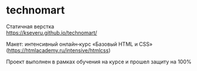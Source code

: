 # technomart
Статичная верстка<br>
https://kseveru.github.io/technomart/

Макет: интенсивный онлайн‑курс «Базовый HTML и CSS» (https://htmlacademy.ru/intensive/htmlcss)<br>

Проект выполнен в рамках обучения на курсе и прошел защиту на 100%

